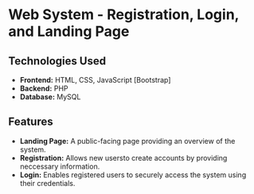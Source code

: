 # Web System - Registration, Login, and Landing Page

## Technologies Used

* **Frontend:** HTML, CSS, JavaScript [Bootstrap]
* **Backend:** PHP
* **Database:** MySQL

## Features

* **Landing Page:** A public-facing page providing an overview of the system.
* **Registration:** Allows new usersto create accounts by providing neccessary information.
* **Login:** Enables registered users to securely access the system using their credentials.
